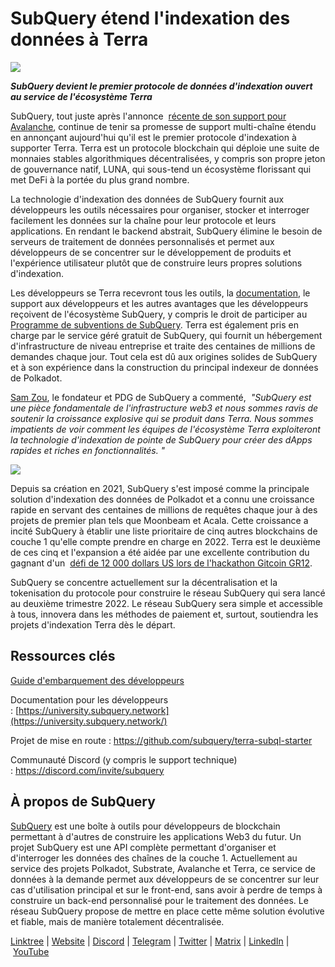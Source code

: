 # SubQuery étend l'indexation des données à Terra

![](https://miro.medium.com/max/1400/0*RawNxwXFINt3r2th)

***SubQuery devient le premier protocole de données d'indexation ouvert au service de l'écosystème Terra***

SubQuery, tout juste après l'annonce  [récente de son support pour Avalanche](https://subquery.medium.com/subquery-expands-its-data-indexing-solution-to-support-avalanche-53449b6ebc7b), continue de tenir sa promesse de support multi-chaîne étendu en annonçant aujourd'hui qu'il est le premier protocole d'indexation à supporter Terra. Terra est un protocole blockchain qui déploie une suite de monnaies stables algorithmiques décentralisées, y compris son propre jeton de gouvernance natif, LUNA, qui sous-tend un écosystème florissant qui met DeFi à la portée du plus grand nombre.

La technologie d'indexation des données de SubQuery fournit aux développeurs les outils nécessaires pour organiser, stocker et interroger facilement les données sur la chaîne pour leur protocole et leurs applications. En rendant le backend abstrait, SubQuery élimine le besoin de serveurs de traitement de données personnalisés et permet aux développeurs de se concentrer sur le développement de produits et l'expérience utilisateur plutôt que de construire leurs propres solutions d'indexation.

Les développeurs se Terra recevront tous les outils, la [documentation](https://doc.subquery.network/), le support aux développeurs et les autres avantages que les développeurs reçoivent de l'écosystème SubQuery, y compris le droit de participer au [Programme de subventions de SubQuery](https://subquery.network/grants). Terra est également pris en charge par le service géré gratuit de SubQuery, qui fournit un hébergement d'infrastructure de niveau entreprise et traite des centaines de millions de demandes chaque jour. Tout cela est dû aux origines solides de SubQuery et à son expérience dans la construction du principal indexeur de données de Polkadot.

[Sam Zou](https://twitter.com/zoujialiu), le fondateur et PDG de SubQuery a commenté,  *"SubQuery est une pièce fondamentale de l'infrastructure web3 et nous sommes ravis de soutenir la croissance explosive qui se produit dans Terra. Nous sommes impatients de voir comment les équipes de l'écosystème Terra exploiteront la technologie d'indexation de pointe de SubQuery pour créer des dApps rapides et riches en fonctionnalités. "*

![](https://miro.medium.com/max/1400/0*DEsRCNOk0NL15vZU)

Depuis sa création en 2021, SubQuery s'est imposé comme la principale solution d'indexation des données de Polkadot et a connu une croissance rapide en servant des centaines de millions de requêtes chaque jour à des projets de premier plan tels que Moonbeam et Acala. Cette croissance a incité SubQuery à établir une liste prioritaire de cinq autres blockchains de couche 1 qu'elle compte prendre en charge en 2022. Terra est le deuxième de ces cinq et l'expansion a été aidée par une excellente contribution du gagnant d'un  [défi de 12 000 dollars US lors de l'hackathon Gitcoin GR12](https://medium.com/@subquery/subquery-celebrates-winners-of-gitcoin-gr-12-hackathon-7486afaeab29).

SubQuery se concentre actuellement sur la décentralisation et la tokenisation du protocole pour construire le réseau SubQuery qui sera lancé au deuxième trimestre 2022. Le réseau SubQuery sera simple et accessible à tous, innovera dans les méthodes de paiement et, surtout, soutiendra les projets d'indexation Terra dès le départ.

## Ressources clés

[Guide d'embarquement des développeurs](./20220510-terra-developer-guide.md)

Documentation pour les développeurs : [https://university.subquery.network](https://university.subquery.network/)

Projet de mise en route : https://github.com/subquery/terra-subql-starter

Communauté Discord (y compris le support technique) : https://discord.com/invite/subquery

## À propos de SubQuery

[SubQuery](https://subquery.network/) est une boîte à outils pour développeurs de blockchain permettant à d'autres de construire les applications Web3 du futur. Un projet SubQuery est une API complète permettant d'organiser et d'interroger les données des chaînes de la couche 1. Actuellement au service des projets Polkadot, Substrate, Avalanche et Terra, ce service de données à la demande permet aux développeurs de se concentrer sur leur cas d'utilisation principal et sur le front-end, sans avoir à perdre de temps à construire un back-end personnalisé pour le traitement des données. Le réseau SubQuery propose de mettre en place cette même solution évolutive et fiable, mais de manière totalement décentralisée.

​​[Linktree](https://linktr.ee/subquerynetwork) | [Website](https://subquery.network/) | [Discord](https://discord.com/invite/78zg8aBSMG) | [Telegram](https://t.me/subquerynetwork) | [Twitter](https://twitter.com/subquerynetwork) | [Matrix](https://matrix.to/#/#subquery:matrix.org) | [LinkedIn](https://www.linkedin.com/company/subquery) | [YouTube](https://www.youtube.com/channel/UCi1a6NUUjegcLHDFLr7CqLw)
